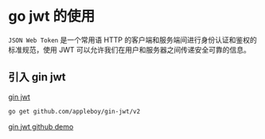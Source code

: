 # go jwt 的使用

`JSON Web Token` 是一个常用语 HTTP 的客户端和服务端间进行身份认证和鉴权的标准规范，使用 JWT 可以允许我们在用户和服务器之间传递安全可靠的信息。

## 引入 gin jwt

[gin jwt](https://pkg.go.dev/github.com/appleboy/gin-jwt/v2#section-readme)

```bash
go get github.com/appleboy/gin-jwt/v2
```

[gin jwt github demo](https://github.com/appleboy/gin-jwt)
